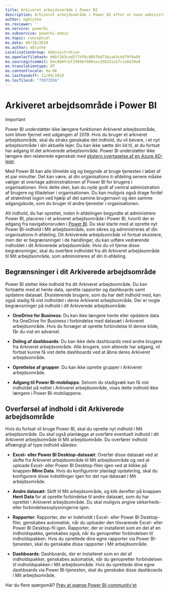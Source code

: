 ```yaml
---
title: Arkiveret arbejdsområde i Power BI
description: Arkiveret arbejdsområde i Power BI efter at have administreret din Office 365-lejer
author: mgblythe
ms.reviewer: ''
ms.service: powerbi
ms.subservice: powerbi-admin
ms.topic: conceptual
ms.date: 09/18/2019
ms.author: mblythe
LocalizationGroup: Administration
ms.openlocfilehash: 66bf203cad577df0c985fbd73bcab3c6d79f6a95
ms.sourcegitcommit: 64c860fcbf2969bf089cec358331a1fc1e0d39a8
ms.translationtype: HT
ms.contentlocale: da-DK
ms.lasthandoff: 11/09/2019
ms.locfileid: "73873556"
---
```

# <a name="power-bi-archived-workspace"></a>Arkiveret arbejdsområde i Power BI

> [!IMPORTANT]
> Power BI understøtter ikke længere funktionen Arkiveret arbejdsområde, som bliver fjernet ved udgangen af 2019. Hvis du bruger et arkiveret arbejdsområde, skal du straks genskabe det indhold, du vil bevare, i et nyt arbejdsområde i din aktuelle lejer. Du kan ikke sætte din lid til, at du fortsat har adgang til det arkiverede arbejdsområde. Power BI understøtter ikke længere den relaterede egenskab med [ekstern overtagelse af en Azure AD-lejer](service-admin-faq.md#what-is-the-process-to-manage-a-tenant-created-by-microsoft-for-my-users).

Med Power BI kan alle tilmelde sig og begynde at bruge tjenesten i løbet af et par minutter.  Det kan være, at din organisations it-afdeling senere måske vælger at overtage administrationen af Power BI for brugere i organisationen.  Hvis dette sker, kan du nyde godt af central administration af brugere og tilladelser i organisationen. Du kan muligvis også drage fordel af strømlinet logon ved hjælp af det samme brugernavn og den samme adgangskode, som du bruger til andre tjenester i organisationen.

Alt indhold, du har oprettet, inden it-afdelingen begyndte at administrere Power BI, placeres i et arkiveret arbejdsområde i Power BI, hvortil der er adgang fra navigationsruden i [Power BI](https://app.powerbi.com). Du skal starte med at oprette nyt Power BI-indhold i Mit arbejdsområde, som sikres og administreres af din organisations it-afdeling.  Dit Arkiverede arbejdsområde vil fortsat eksistere, men der er begrænsninger i de handlinger, du kan udføre vedrørende indholdet i dit Arkiverede arbejdsområde.  Hvis du vil fjerne disse begrænsninger, skal du overføre indholdet fra dit Arkiveret arbejdsområde til Mit arbejdsområde, som administreres af din it-afdeling.

## <a name="restrictions-in-your-archived-workspace"></a>Begrænsninger i dit Arkiverede arbejdsområde

Power BI sletter ikke indhold fra dit Arkiveret arbejdsområde. Du kan fortsætte med at hente data, oprette rapporter og dashboards samt opdatere datasæt. Eksisterende brugere, som du har delt indhold med, kan også stadig få vist indholdet i deres Arkiveret arbejdsområde. Der er nogle begrænsninger på indhold i dit Arkiverede arbejdsområde:

* **OneDrive for Business**: Du kan ikke længere hente eller opdatere data fra OneDrive for Business i forbindelse med datasæt i Arkiveret arbejdsområde.  Hvis du forsøger at oprette forbindelse til denne kilde, får du vist en advarsel.

* **Deling af dashboards**: Du kan ikke dele dashboards med andre brugere fra Arkiveret arbejdsområde.  Alle brugere, som allerede har adgang, vil fortsat kunne få vist delte dashboards ved at åbne deres Arkiveret arbejdsområde.

* **Oprettelse af grupper**: Du kan ikke oprette grupper i Arkiveret arbejdsområde.

* **Adgang til Power BI-mobilapps**: Selvom du stadigvæk kan få vist indholdet på nettet i Arkiveret arbejdsområde, vises dette indhold ikke længere i Power BI-mobilappene.

## <a name="migrating-content-in-your-archived-workspace"></a>Overførsel af indhold i dit Arkiverede arbejdsområde

Hvis du fortsat vil bruge Power BI, skal du oprette nyt indhold i Mit arbejdsområde. Du skal også planlægge at overføre eventuelt indhold i dit Arkiveret arbejdsområde til Mit arbejdsområde.  Du overfører indhold afhængigt af type indhold således:

* **Excel- eller Power BI Desktop-datasæt**: Overfør disse datasæt ved at skifte fra Arkiveret arbejdsområde til Mit arbejdsområde og ved at uploade Excel- eller Power BI Desktop-filen igen ved at klikke på knappen **Mine Data**.  Hvis du konfigurerer planlagt opdatering, skal du konfigurere disse indstillinger igen for det nye datasæt i Mit arbejdsområde.

* **Andre datasæt**: Skift til Mit arbejdsområde, og klik derefter på knappen **Hent Data** for at oprette forbindelse til andre datasæt, som du har oprettet i Arkiveret arbejdsområde.  Du skal muligvis angive sikkerheds- eller forbindelsesoplysningerne igen.

* **Rapporter**: Rapporter, der er indeholdt i Excel- eller Power BI Desktop-filer, genskabes automatisk, når du uploader den tilsvarende Excel- eller Power BI Desktop-fil igen. Rapporter, der er installeret som en del af en indholdspakke, genskabes også, når du genopretter forbindelsen til indholdspakken. Hvis du oprettede dine egne rapporter via Power BI-tjenesten, skal du genskabe disse rapporter i Mit arbejdsområde.

* **Dashboards**: Dashboards, der er installeret som en del af indholdspakker, genskabes automatisk, når du genopretter forbindelsen til indholdspakken i Mit arbejdsområde. Hvis du oprettede dine egne dashboards via Power BI-tjenesten, skal du genskabe disse dashboards i Mit arbejdsområde.

Har du flere spørgsmål? [Prøv at spørge Power BI-community'et](https://community.powerbi.com/)

